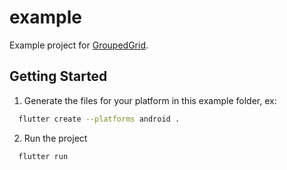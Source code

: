 # example

Example project for [GroupedGrid](https://pub.dev/packages/grouped_grid).

## Getting Started

1. Generate the files for your platform in this example folder, ex:
```sh
  flutter create --platforms android .
```

2. Run the project
```sh
  flutter run
```